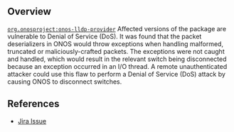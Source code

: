 ## Overview
[`org.onosproject:onos-lldp-provider`](http://search.maven.org/#search%7Cga%7C1%7Ca%3A%22onos-lldp-provider%22)
Affected versions of the package are vulnerable to Denial of Service (DoS).
It was found that the packet deserializers in ONOS would throw exceptions when handling malformed, truncated or maliciously-crafted packets. The exceptions were not caught and handled, which would result in the relevant switch being disconnected because an exception occurred in an I/O thread. A remote unauthenticated attacker could use this flaw to perform a Denial of Service (DoS) attack by causing ONOS to disconnect switches.

## References
- [Jira Issue](https://jira.onosproject.org/browse/ONOS-605)
